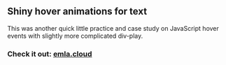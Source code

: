## Shiny hover animations for text

This was another quick little practice and case study on JavaScript hover events with slightly more complicated div-play.

### Check it out: [emla.cloud](https://emla.cloud)
